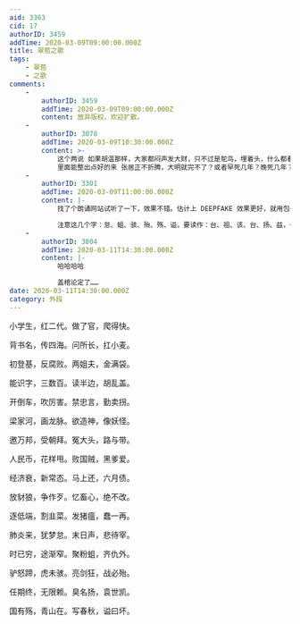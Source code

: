 ```yaml
---
aid: 3363
cid: 17
authorID: 3459
addTime: 2020-03-09T09:00:00.000Z
title: 翠苞之歌
tags:
    - 翠苞
    - 之歌
comments:
    -
        authorID: 3459
        addTime: 2020-03-09T09:00:00.000Z
        content: 放弃版权，欢迎扩散。
    -
        authorID: 3078
        addTime: 2020-03-09T10:30:00.000Z
        content: >-
            这个两说 如果胡温那样，大家都闷声发大财，只不过是鸵鸟，埋着头，什么都看不到 换个能折腾折腾的，说不定还能折腾出点效果来 就是坏结果
            里面能整出点好的来 张居正不折腾，大明就完不了？或者早死几年？晚死几年？都不好说的事情 让子弹先飞一会，盖棺定论！
    -
        authorID: 3301
        addTime: 2020-03-09T11:00:00.000Z
        content: |-
            找了个朗诵网站试听了一下，效果不错。估计上 DEEPFAKE 效果更好，就用包子原声。

            注意这几个字：怠、蛆、骇、殆、殇、谥，要读作：台、祖、该、台、扬、益，一定传神。
    -
        authorID: 3804
        addTime: 2020-03-11T14:30:00.000Z
        content: |-
            哈哈哈哈

            盖棺论定了……
date: 2020-03-11T14:30:00.000Z
category: 外段
---
```


小学生，红二代。做了官，爬得快。

背书名，传四海。问所长，扛小麦。

初登基，反腐败。两姐夫，金满袋。

能识字，三数百。读半边，胡乱盖。

开倒车，吹厉害。禁忠言，勤卖拐。

梁家河，画龙脉。欲造神，像妖怪。

邀万邦，受朝拜。冤大头，路与带。

人民币，花样甩。败国贼，黑爹爱。

经济衰，新常态。马上还，六月债。

放豺狼，争作歹。忆畜心，绝不改。

逐低端，割韭菜。发猪瘟，蠢一再。

肺炎来，犹梦怠。末日声，悲待宰。

时已穷，途渐窄。聚粉蛆，齐仇外。

驴怒蹄，虎未骇。亮剑狂，战必殆。

任期终，无限赖。臭名扬，袁世凯。

国有殇，青山在。写春秋，谥曰坏。
